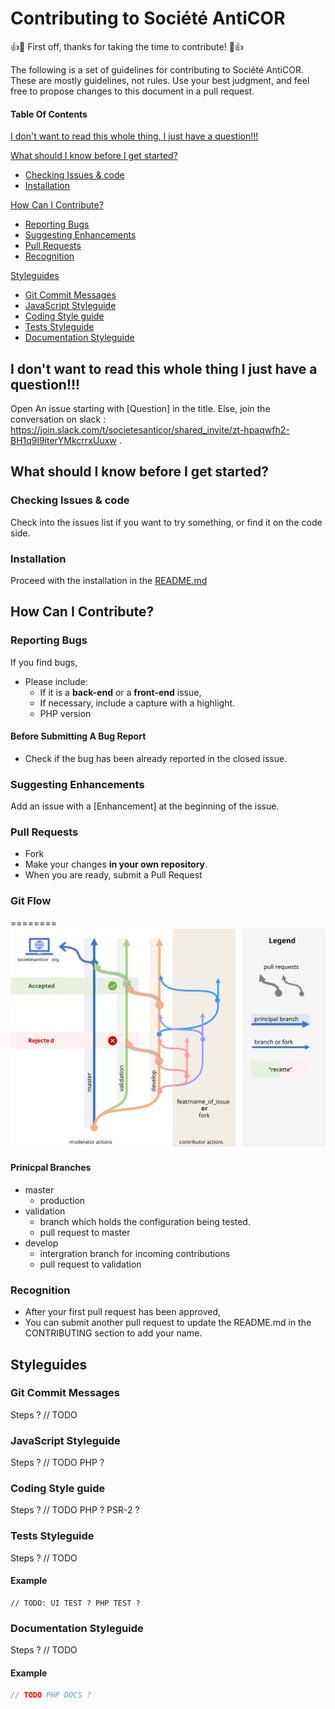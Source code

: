 # Contributing to Société AntiCOR

:+1::tada: First off, thanks for taking the time to contribute! :tada::+1:

The following is a set of guidelines for contributing to Société AntiCOR. These are mostly guidelines, not rules. Use your best judgment, and feel free to propose changes to this document in a pull request.

#### Table Of Contents

[I don't want to read this whole thing, I just have a question!!!](#i-dont-want-to-read-this-whole-thing-i-just-have-a-question)

[What should I know before I get started?](#what-should-i-know-before-i-get-started)
  * [Checking Issues & code](#checking-ssues-&-code)
  * [Installation](#installation)

[How Can I Contribute?](#how-can-i-contribute)
  * [Reporting Bugs](#reporting-bugs)
  * [Suggesting Enhancements](#suggesting-enhancements)
  * [Pull Requests](#pull-requests)
  * [Recognition](#recognition)


[Styleguides](#styleguides)
  * [Git Commit Messages](#git-commit-messages)
  * [JavaScript Styleguide](#javascript-styleguide)
  * [Coding Style guide](#coding-style-guide)
  * [Tests Styleguide](#tests-styleguide)
  * [Documentation Styleguide](#documentation-styleguide)




## I don't want to read this whole thing I just have a question!!!

Open An issue starting with [Question] in the title. Else, join the conversation on slack : https://join.slack.com/t/societesanticor/shared_invite/zt-hpaqwfh2-BH1q9l9iterYMkcrrxUuxw .

## What should I know before I get started?

### Checking Issues & code

Check into the issues list if you want to try something, or find it on the code side.

### Installation

Proceed with the installation in the [README.md](./README.md)

## How Can I Contribute?

### Reporting Bugs
If you find bugs,
- Please include:
  - If it is a **back-end** or a **front-end** issue,
  - If necessary, include a capture with a highlight.
  - PHP version
  
#### Before Submitting A Bug Report
- Check if the bug has been already reported in the closed issue.

### Suggesting Enhancements

Add an issue with a [Enhancement] at the beginning of the issue.

### Pull Requests

- Fork
- Make your changes **in your own repository**.
- When you are ready, submit a Pull Request

### Git Flow
========
![git flow](./gitflow.svg)

#### Prinicpal Branches
- master 
    - production
- validation 
    - branch which holds the configuration being tested.
    - pull request to master
- develop
    - intergration branch for incoming contributions
    - pull request to validation


### Recognition

- After your first pull request has been approved,
- You can submit another pull request to update the README.md in the CONTRIBUTING section to add your name.

## Styleguides

### Git Commit Messages

Steps ? // TODO

### JavaScript Styleguide

Steps ? // TODO PHP ?

### Coding Style guide

Steps ? // TODO PHP ? PSR-2 ?

### Tests Styleguide

Steps ? // TODO


#### Example

```
// TODO: UI TEST ? PHP TEST ?

```

### Documentation Styleguide

Steps ? // TODO

#### Example

```php
// TODO PHP DOCS ?
```
